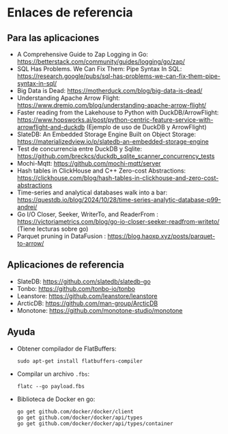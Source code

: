 # Enlaces de referencia

## Para las aplicaciones

- A Comprehensive Guide to Zap Logging in Go: https://betterstack.com/community/guides/logging/go/zap/
- SQL Has Problems. We Can Fix Them: Pipe Syntax In SQL: https://research.google/pubs/sql-has-problems-we-can-fix-them-pipe-syntax-in-sql/
- Big Data is Dead: https://motherduck.com/blog/big-data-is-dead/
- Understanding Apache Arrow Flight: https://www.dremio.com/blog/understanding-apache-arrow-flight/
- Faster reading from the Lakehouse to Python with DuckDB/ArrowFlight: https://www.hopsworks.ai/post/python-centric-feature-service-with-arrowflight-and-duckdb (Ejemplo de uso de DuckDB y ArrowFlight)
- SlateDB: An Embedded Storage Engine Built on Object Storage: https://materializedview.io/p/slatedb-an-embedded-storage-engine
- Test de concurrencia entre DuckDB y Sqlite: https://github.com/breckcs/duckdb_sqlite_scanner_concurrency_tests
- Mochi-Mqtt: https://github.com/mochi-mqtt/server
- Hash tables in ClickHouse and C++ Zero-cost Abstractions: https://clickhouse.com/blog/hash-tables-in-clickhouse-and-zero-cost-abstractions
- Time-series and analytical databases walk into a bar: https://questdb.io/blog/2024/10/28/time-series-analytic-database-p99-andrei/
- Go I/O Closer, Seeker, WriterTo, and ReaderFrom
: https://victoriametrics.com/blog/go-io-closer-seeker-readfrom-writeto/ (Tiene lecturas sobre go)
- Parquet pruning in DataFusion
: https://blog.haoxp.xyz/posts/parquet-to-arrow/

## Aplicaciones de referencia

- SlateDB: https://github.com/slatedb/slatedb-go
- Tonbo: https://github.com/tonbo-io/tonbo
- Leanstore: https://github.com/leanstore/leanstore
- ArcticDB: https://github.com/man-group/ArcticDB
- Monotone: https://github.com/monotone-studio/monotone

## Ayuda

- Obtener compilador de FlatBuffers: 
    ```
    sudo apt-get install flatbuffers-compiler
    ```
- Compilar un archivo `.fbs`: 
    ```
    flatc --go payload.fbs
    ```
- Biblioteca de Docker en go: 
    ```
    go get github.com/docker/docker/client
    go get github.com/docker/docker/api/types
    go get github.com/docker/docker/api/types/container
    ```
